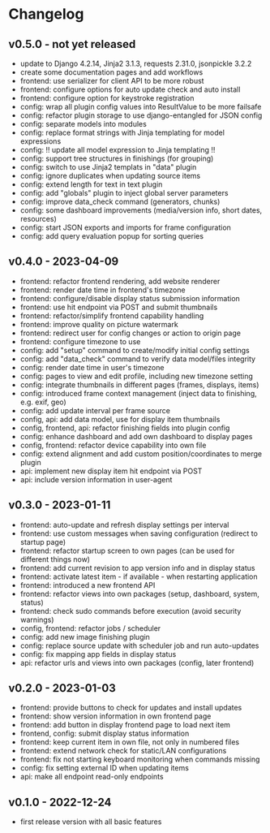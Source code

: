 # Changelog

## v0.5.0 - not yet released

* update to Django 4.2.14, Jinja2 3.1.3, requests 2.31.0, jsonpickle 3.2.2
* create some documentation pages and add workflows
* frontend: use serializer for client API to be more robust
* frontend: configure options for auto update check and auto install
* frontend: configure option for keystroke registration
* config: wrap all plugin config values into ResultValue to be more failsafe
* config: refactor plugin storage to use django-entangled for JSON config
* config: separate models into modules
* config: replace format strings with Jinja templating for model expressions
* config: !! update all model expression to Jinja templating !!
* config: support tree structures in finishings (for grouping)
* config: switch to use Jinja2 templats in "data" plugin
* config: ignore duplicates when updating source items
* config: extend length for text in text plugin
* config: add "globals" plugin to inject global server parameters
* config: improve data_check command (generators, chunks)
* config: some dashboard improvements (media/version info, short dates, resources)
* config: start JSON exports and imports for frame configuration
* config: add query evaluation popup for sorting queries


## v0.4.0 - 2023-04-09

* frontend: refactor frontend rendering, add website renderer
* frontend: render date time in frontend's timezone
* frontend: configure/disable display status submission information
* frontend: use hit endpoint via POST and submit thumbnails
* frontend: refactor/simplify frontend capability handling
* frontend: improve quality on picture watermark
* frontend: redirect user for config changes or action to origin page
* frontend: configure timezone to use
* config: add "setup" command to create/modify initial config settings
* config: add "data_check" command to verify data model/files integrity
* config: render date time in user's timezone
* config: pages to view and edit profile, including new timezone setting
* config: integrate thumbnails in different pages (frames, displays, items)
* config: introduced frame context management (inject data to finishing, e.g. exif, geo)
* config: add update interval per frame source
* config, api: add data model, use for display item thumbnails
* config, frontend, api: refactor finishing fields into plugin config
* config: enhance dashboard and add own dashboard to display pages
* config, frontend: refactor device capability into own file
* config: extend alignment and add custom position/coordinates to merge plugin
* api: implement new display item hit endpoint via POST
* api: include version information in user-agent

## v0.3.0 - 2023-01-11

* frontend: auto-update and refresh display settings per interval
* frontend: use custom messages when saving configuration (redirect to startup page)
* frontend: refactor startup screen to own pages (can be used for different things now)
* frontend: add current revision to app version info and in display status
* frontend: activate latest item - if available - when restarting application
* frontend: introduced a new frontend API
* frontend: refactor views into own packages (setup, dashboard, system, status)
* frontend: check sudo commands before execution (avoid security warnings)
* config, frontend: refactor jobs / scheduler
* config: add new image finishing plugin
* config: replace source update with scheduler job and run auto-updates
* config: fix mapping app fields in display status
* api: refactor urls and views into own packages (config, later frontend)

## v0.2.0 - 2023-01-03

* frontend: provide buttons to check for updates and install updates
* frontend: show version information in own frontend page
* frontend: add button in display frontend page to load next item
* frontend, config: submit display status information
* frontend: keep current item in own file, not only in numbered files
* frontend: extend network check for static/LAN configurations
* frontend: fix not starting keyboard monitoring when commands missing
* config: fix setting external ID when updating items 
* api: make all endpoint read-only endpoints

## v0.1.0 - 2022-12-24

* first release version with all basic features

